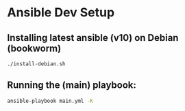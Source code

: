 # Ansible Dev Setup

## Installing latest ansible (v10) on Debian (bookworm)

```bash
./install-debian.sh
```

## Running the (main) playbook:

```bash
ansible-playbook main.yml -K
```

